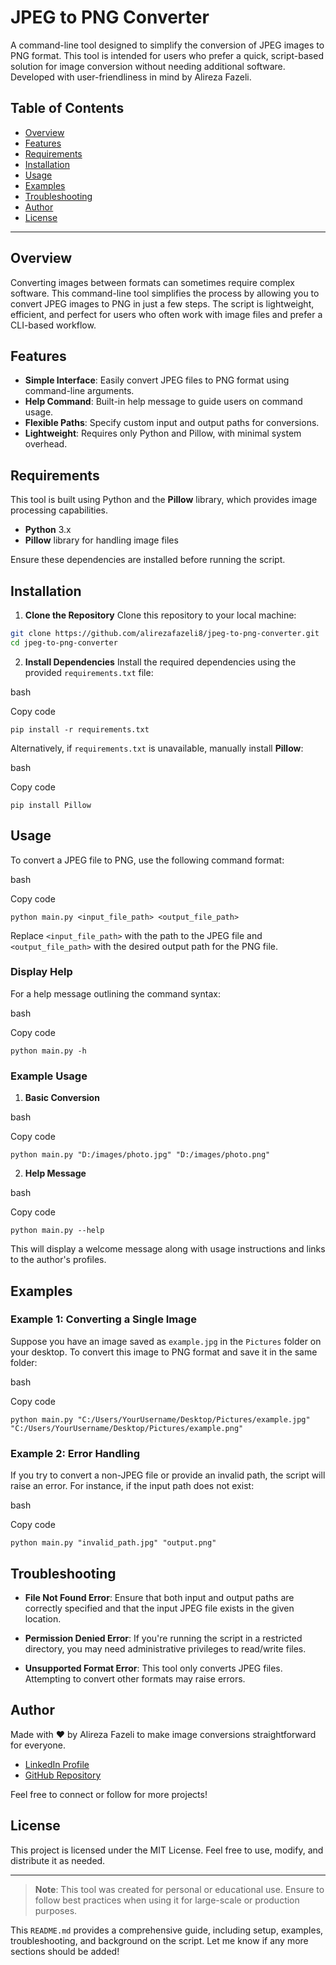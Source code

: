 # JPEG to PNG Converter

A command-line tool designed to simplify the conversion of JPEG images to PNG format. This tool is intended for users who prefer a quick, script-based solution for image conversion without needing additional software. Developed with user-friendliness in mind by Alireza Fazeli.

## Table of Contents

- [Overview](#overview)
- [Features](#features)
- [Requirements](#requirements)
- [Installation](#installation)
- [Usage](#usage)
- [Examples](#examples)
- [Troubleshooting](#troubleshooting)
- [Author](#author)
- [License](#license)

---

## Overview

Converting images between formats can sometimes require complex software. This command-line tool simplifies the process by allowing you to convert JPEG images to PNG in just a few steps. The script is lightweight, efficient, and perfect for users who often work with image files and prefer a CLI-based workflow.

## Features

- **Simple Interface**: Easily convert JPEG files to PNG format using command-line arguments.
- **Help Command**: Built-in help message to guide users on command usage.
- **Flexible Paths**: Specify custom input and output paths for conversions.
- **Lightweight**: Requires only Python and Pillow, with minimal system overhead.

## Requirements

This tool is built using Python and the **Pillow** library, which provides image processing capabilities.

- **Python** 3.x
- **Pillow** library for handling image files

Ensure these dependencies are installed before running the script.

## Installation

1. **Clone the Repository**
  Clone this repository to your local machine:
  
  ```bash
  git clone https://github.com/alirezafazeli8/jpeg-to-png-converter.git
  cd jpeg-to-png-converter
  ```
  

2. **Install Dependencies** Install the required dependencies using the provided `requirements.txt` file:
  
  bash
  
  Copy code
  
  `pip install -r requirements.txt`
  
  Alternatively, if `requirements.txt` is unavailable, manually install **Pillow**:
  
  bash
  
  Copy code
  
  `pip install Pillow`
  

## Usage

To convert a JPEG file to PNG, use the following command format:

bash

Copy code

`python main.py <input_file_path> <output_file_path>`

Replace `<input_file_path>` with the path to the JPEG file and `<output_file_path>` with the desired output path for the PNG file.

### Display Help

For a help message outlining the command syntax:

bash

Copy code

`python main.py -h`

### Example Usage

1. **Basic Conversion**
  
  bash
  
  Copy code
  
  `python main.py "D:/images/photo.jpg" "D:/images/photo.png"`
  
2. **Help Message**
  
  bash
  
  Copy code
  
  `python main.py --help`
  
  This will display a welcome message along with usage instructions and links to the author's profiles.
  

## Examples

### Example 1: Converting a Single Image

Suppose you have an image saved as `example.jpg` in the `Pictures` folder on your desktop. To convert this image to PNG format and save it in the same folder:

bash

Copy code

`python main.py "C:/Users/YourUsername/Desktop/Pictures/example.jpg" "C:/Users/YourUsername/Desktop/Pictures/example.png"`

### Example 2: Error Handling

If you try to convert a non-JPEG file or provide an invalid path, the script will raise an error. For instance, if the input path does not exist:

bash

Copy code

`python main.py "invalid_path.jpg" "output.png"`

## Troubleshooting

- **File Not Found Error**:
  Ensure that both input and output paths are correctly specified and that the input JPEG file exists in the given location.
  
- **Permission Denied Error**:
  If you're running the script in a restricted directory, you may need administrative privileges to read/write files.
  
- **Unsupported Format Error**:
  This tool only converts JPEG files. Attempting to convert other formats may raise errors.
  

## Author

Made with ❤️ by Alireza Fazeli to make image conversions straightforward for everyone.

- [LinkedIn Profile](https://linkedin.com/in/alirezafazeli)
- [GitHub Repository](https://github.com/alirezafazeli8)

Feel free to connect or follow for more projects!

## License

This project is licensed under the MIT License. Feel free to use, modify, and distribute it as needed.

---

> **Note**: This tool was created for personal or educational use. Ensure to follow best practices when using it for large-scale or production purposes.

This `README.md` provides a comprehensive guide, including setup, examples, troubleshooting, and background on the script. Let me know if any more sections should be added!
